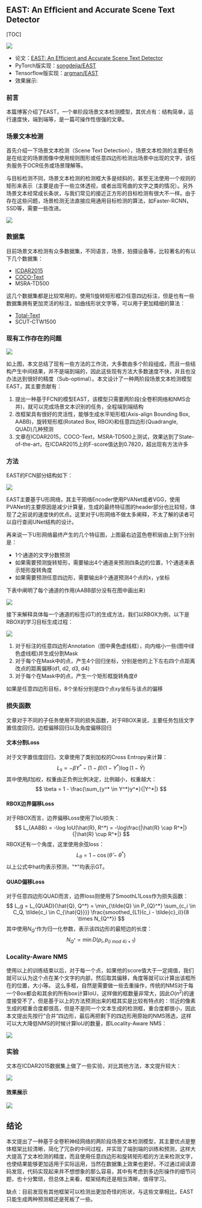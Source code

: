 ## EAST: An Efﬁcient and Accurate Scene Text Detector

[TOC]

![](http://princepicbed.oss-cn-beijing.aliyuncs.com/blog_20181216203301.png)

* 论文：[EAST: An Efﬁcient and Accurate Scene Text Detector](https://arxiv.org/abs/1704.03155)
* PyTorch版实现：[songdejia/EAST](https://github.com/songdejia/EAST)
* Tensorflow版实现：[argman/EAST](https://github.com/argman/EAST)
* 效果展示: [](https://youtu.be/o5asMTdhmvA)

### 前言

本篇博客介绍了EAST，一个单阶段场景文本检测模型，其优点有：结构简单，运行速度快，端到端等，是一篇可操作性很强的文章。

### 场景文本检测

首先介绍一下场景文本检测（Scene Text Detection），场景文本检测的主要任务是在给定的场景图像中使用规则图形或任意四边形检测出场景中出现的文字，该任务服务于OCR任务或场景理解等。

与目标检测不同，场景文本检测的检测框大多是倾斜的，甚至无法使用一个规则的矩形来表示（主要是由于一些立体透视，或者出现弯曲的文字之类的情况）。另外场景文本经常成长条状，与我们常见的接近正方形的目标检测有很大不一样。由于存在这些问题，场景检测无法直接应用通用目标检测的算法，如Faster-RCNN，SSD等，需要一些改进。

![](http://princepicbed.oss-cn-beijing.aliyuncs.com/blog_20181216191814.png)

### 数据集

目前场景文本检测有众多数据集，不同语言，场景，拍摄设备等，比较著名的有以下几个数据集：

- [ICDAR2015](http://rrc.cvc.uab.es/?ch=4&com=downloads)
- [COCO-Text](http://rrc.cvc.uab.es/?ch=5&com=downloads)
- MSRA-TD500

这几个数据集都是比较常用的，使用1)旋转矩形框2)任意四边标注，但是也有一些数据集拥有更加灵活的标注，如曲线形状文字等，可以用于更加精细的算法：

- [Total-Text](https://github.com/cs-chan/Total-Text-Dataset/tree/master/Dataset)
- SCUT-CTW1500

### 现有工作存在的问题

![](http://princepicbed.oss-cn-beijing.aliyuncs.com/blog_20181216193838.png)

如上图，本文总结了现有一些方法的工作流，大多数由多个阶段组成，而且一些结构产生中间结果，并不是端到端的，因此这些现有方法大多数速度不快，并且也没办法达到很好的精度（Sub-optimal）。本文设计了一种两阶段场景文本检测模型EAST，其主要贡献有：

1. 提出一种基于FCN的模型EAST，该模型只需要两阶段(全卷积网络和NMS合并)，就可以完成场景文本识别的任务，全程端到端结构
2. 改框架具有很好的灵活性，能够生成水平矩形框(Axis-align Bounding Box, AABB)，旋转矩形框(Rotated Box, RBOX)和任意四边形(Quadrangle, QUAD)几种预测
3. 文章在ICDAR2015，COCO-Text，MSRA-TD500上测试，效果达到了State-of-the-art，在ICDAR2015上的F-score值达到0.7820，超出现有方法许多

### 方法

EAST的FCN部分结构如下：

![](http://princepicbed.oss-cn-beijing.aliyuncs.com/blog_20181216194609.png)

EAST主要基于U形网络，其主干网络Encoder使用PVANet或者VGG，使用PVANet的主要原因是减少计算量，生成的最终特征图的header部分也比较轻，体现了之前说的速度快的优点。这里对于U形网络不做太多阐释，不太了解的读者可以自行查阅UNet结构的设计。

再来说一下U形网络最终产生的几个特征图，上图最右边蓝色卷积层由上到下分别是：
- 1个通道的文字分数预测
- 如果需要预测旋转矩形，需要输出4个通道来预测四条边的位置，1个通道来表示矩形旋转角度
- 如果需要预测任意四边形，需要输出8个通道预测4个点的x，y坐标

下表中阐明了每个通道的作用(AABB部分没有在图中画出来)

![](http://princepicbed.oss-cn-beijing.aliyuncs.com/blog_20181216195442.png)

接下来解释具体每一个通道的标签(GT)的生成方法，我们以RBOX为例，以下是RBOX的学习目标生成过程：

![](http://princepicbed.oss-cn-beijing.aliyuncs.com/blog_20181216195525.png)

1. 对于标注的任意四边形Annotation（图中黄色虚线框），向内缩小一些(图中绿色虚线框)并生成分割Mask
2. 对于每个在Mask中的点，产生4个回归坐标，分别是他的上下左右四个点距离改点的距离偏移(d1, d2, d3, d4)
3. 对于每个在Mask中的点，产生一个矩形框旋转角度$\theta$

如果是任意四边形目标，8个坐标分别是四个点xy坐标与该点的偏移

### 损失函数

文章对于不同的子任务使用不同的损失函数，对于RBOX来说，主要任务包括文字置信度回归，边框偏移回归以及角度偏移回归

#### 文本分割Loss

对于文字置信度回归，文章使用了类别加权的Cross Entropy来计算：
$$
L_s = - \beta Y^* - (1 - \beta)(1 - Y^*)\log(1 - \hat{Y})
$$
其中使用$\beta$加权，权重由正负例比例决定，比例越小，权重越大：
$$
\beta = 1 - \frac{\sum_{y^* \in Y^*}y^*}{|Y^*|}
$$

#### RBOX边界偏移Loss

对于RBOX而言，边界偏移Loss使用了IoU损失：
$$
L_{AABB} = -\log IoU(\hat{R}, R^*) = -\log\frac{|\hat{R} \cap R^*|}{|\hat{R} \cup R^*|}
$$
RBOX还有一个角度，这里使用余弦loss：
$$
L_{\theta} = 1 - \cos(\hat{\theta} - \theta^*)
$$
以上公式中hat均表示预测，"*"均表示GT。

#### QUAD偏移Loss

对于任意四边形QUAD而言，边界loss则使用了SmoothL1Loss作为损失函数：
$$
L_g = L_{QUAD}(\hat{Q}, Q^*) = \min_{\tilde{Q} \in P_{Q}^*} \sum_{c_i \in C_Q, \tilde{c_i \in C_{\hat{Q}}}} \frac{smoothed_{L1}(c_i - \tilde{c}_i)}{8 \times N_{Q^*}}
$$
其中使用$N_{Q^*}$作为归一化参数，表示该四边形的最短边的长度：
$$
N_{Q^*} = \min D(p_i, p_{(i \ mod \ 4) + 1})
$$

### Locality-Aware NMS

使用以上的训练结束以后，对于每一个点，如果他的score值大于一定阈值，我们就可以认为这个点在某个文字的内部，然后取其偏移，角度等就可以计算出该框所在的位置，大小等。
这么多框，自然是需要做一些去重操作，传统的NMS对于每一个Box都会和其余的所有box计算IoU，这样做的框数量非常大，因此$O(n^2)$的速度接受不了，但是基于以上的方法预测出来的框其实是比较有特点的：邻近的像素生成的框重合度都很高，但是不是同一个文本生成的检测框，重合度都很小，因此本文提出先按行“合并”四边形，最后再把剩下的四边形用原始的NMS筛选，这样可以大大降低NMS的时候计算IoU的数量，即Locality-Aware NMS：

![](http://princepicbed.oss-cn-beijing.aliyuncs.com/blog_20181216202634.png)

### 实验

文本在ICDAR2015数据集上做了一些实验，对比其他方法，本文提升较大：

![](http://princepicbed.oss-cn-beijing.aliyuncs.com/blog_20181216202833.png)

#### 效果展示

![](http://princepicbed.oss-cn-beijing.aliyuncs.com/blog_20181216203012.png)

## 结论

本文提出了一种基于全卷积神经网络的两阶段场景文本检测模型，其主要优点是整体框架比较清晰，简化了冗杂的中间过程，并实现了端到端的训练和预测，这样大大提高了文本检测的精度，而且使用任意四边形和旋转矩形框的方法来检测文字，也使结果能够更加适用于实际运用，当然在数据集上效果也更好。不过通过阅读源码发现，代码实现起来并不想想象的那么容易，其中有考虑到多边形操作的细节问题，也十分繁琐，但总体上来看，框架结构还是相当清晰，值得学习。

缺点：目前发现有其他框架可以检测出更加奇怪的形状，与这些文章相比，EAST只能生成两种预测框还是死板了一些。